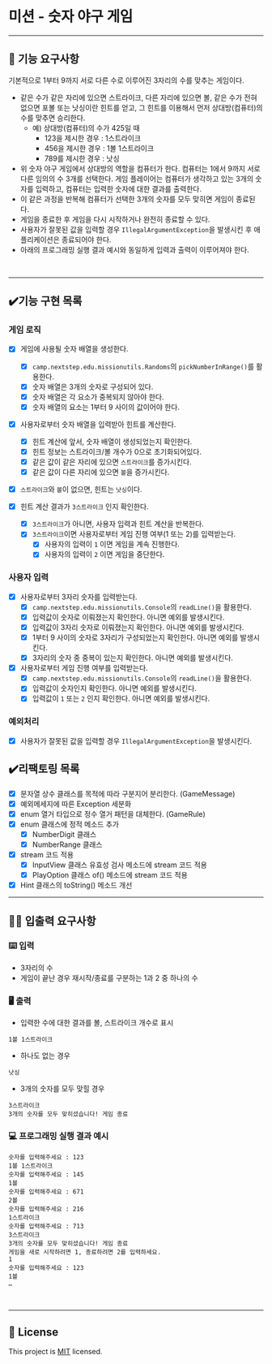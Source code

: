 # 미션 - 숫자 야구 게임

---

## 🚀 기능 요구사항

기본적으로 1부터 9까지 서로 다른 수로 이루어진 3자리의 수를 맞추는 게임이다.

- 같은 수가 같은 자리에 있으면 스트라이크, 다른 자리에 있으면 볼, 같은 수가 전혀 없으면 포볼 또는 낫싱이란 힌트를 얻고, 그 힌트를 이용해서 먼저 상대방(컴퓨터)의 수를 맞추면 승리한다.
  - 예) 상대방(컴퓨터)의 수가 425일 때
    - 123을 제시한 경우 : 1스트라이크
    - 456을 제시한 경우 : 1볼 1스트라이크
    - 789를 제시한 경우 : 낫싱
- 위 숫자 야구 게임에서 상대방의 역할을 컴퓨터가 한다. 컴퓨터는 1에서 9까지 서로 다른 임의의 수 3개를 선택한다. 게임 플레이어는 컴퓨터가 생각하고 있는 3개의 숫자를 입력하고, 컴퓨터는 입력한 숫자에 대한 결과를 출력한다.
- 이 같은 과정을 반복해 컴퓨터가 선택한 3개의 숫자를 모두 맞히면 게임이 종료된다.
- 게임을 종료한 후 게임을 다시 시작하거나 완전히 종료할 수 있다.
- 사용자가 잘못된 값을 입력할 경우 `IllegalArgumentException`을 발생시킨 후 애플리케이션은 종료되어야 한다.
- 아래의 프로그래밍 실행 결과 예시와 동일하게 입력과 출력이 이루어져야 한다.

<br>

---
## ✔️기능 구현 목록
### 게임 로직
- [x] 게임에 사용될 숫자 배열을 생성한다.
  - [x] `camp.nextstep.edu.missionutils.Randoms`의 `pickNumberInRange()`를 활용한다.
  - [x] 숫자 배열은 3개의 숫자로 구성되어 있다.
  - [x] 숫자 배열은 각 요소가 중복되지 않아야 한다.
  - [x] 숫자 배열의 요소는 1부터 9 사이의 값이어야 한다.

- [x] 사용자로부터 숫자 배열을 입력받아 힌트를 계산한다.
  - [x] 힌트 계산에 앞서, 숫자 배열이 생성되었는지 확인한다.
  - [x] 힌트 정보는 스트라이크/볼 개수가 0으로 초기화되어있다.
  - [x] 같은 값이 같은 자리에 있으면 `스트라이크`를 증가시킨다.
  - [x] 같은 값이 다른 자리에 있으면 `볼`을 증가시킨다.
  
- [x] `스트라이크`와 `볼`이 없으면, 힌트는 `낫싱`이다.

- [x] 힌트 계산 결과가 `3스트라이크` 인지 확인한다.
  - [x] `3스트라이크`가 아니면, 사용자 입력과 힌트 계산을 반복한다.
  - [x] `3스트라이크`이면 사용자로부터 게임 진행 여부(1 또는 2)를 입력받는다.
    - [x] 사용자의 입력이 `1` 이면 게임을 계속 진행한다.
    - [x] 사용자의 입력이 `2` 이면 게임을 중단한다.

### 사용자 입력
- [x] 사용자로부터 3자리 숫자를 입력받는다.
  - [x] `camp.nextstep.edu.missionutils.Console`의 `readLine()`을 활용한다.
  - [x] 입력값이 숫자로 이뤄졌는지 확인한다. 아니면 예외를 발생시킨다.
  - [x] 입력값이 3자리 숫자로 이뤄졌는지 확인한다. 아니면 예외를 발생시킨다.
  - [x] 1부터 9 사이의 숫자로 3자리가 구성되었는지 확인한다. 아니면 예외를 발생시킨다.
  - [x] 3자리의 숫자 중 중복이 있는지 확인한다. 아니면 예외를 발생시킨다.

- [x] 사용자로부터 게임 진행 여부를 입력받는다.
  - [x] `camp.nextstep.edu.missionutils.Console`의 `readLine()`을 활용한다.
  - [x] 입력값이 숫자인지 확인한다. 아니면 예외를 발생시킨다.
  - [x] 입력값이 `1` 또는 `2` 인지 확인한다. 아니면 예외를 발생시킨다.

### 예외처리
- [x] 사용자가 잘못된 값을 입력할 경우 `IllegalArgumentException`을 발생시킨다.


## ✔️리팩토링 목록
- [x] 문자열 상수 클래스를 목적에 따라 구분지어 분리한다. (GameMessage)
- [x] 예외메세지에 따른 Exception 세분화
- [x] enum 열거 타입으로 정수 열거 패턴을 대체한다. (GameRule)
- [x] enum 클래스에 정적 메소드 추가
  - [x] NumberDigit 클래스
  - [x] NumberRange 클래스
- [x] stream 코드 적용
  - [x] InputView 클래스 유효성 검사 메소드에 stream 코드 적용
  - [x] PlayOption 클래스 of() 메소드에 stream 코드 적용
- [x] Hint 클래스의 toString() 메소드 개선

---

## ✍🏻 입출력 요구사항

### ⌨️ 입력

- 3자리의 수
- 게임이 끝난 경우 재시작/종료를 구분하는 1과 2 중 하나의 수

### 🖥 출력

- 입력한 수에 대한 결과를 볼, 스트라이크 개수로 표시

```
1볼 1스트라이크
```

- 하나도 없는 경우

```
낫싱
```

- 3개의 숫자를 모두 맞힐 경우

```
3스트라이크
3개의 숫자를 모두 맞히셨습니다! 게임 종료
```

### 💻 프로그래밍 실행 결과 예시

```
숫자를 입력해주세요 : 123
1볼 1스트라이크
숫자를 입력해주세요 : 145
1볼 
숫자를 입력해주세요 : 671
2볼 
숫자를 입력해주세요 : 216
1스트라이크 
숫자를 입력해주세요 : 713
3스트라이크 
3개의 숫자를 모두 맞히셨습니다! 게임 종료
게임을 새로 시작하려면 1, 종료하려면 2를 입력하세요.
1
숫자를 입력해주세요 : 123
1볼
… 
```

<br>

---

## 📝 License

This project is [MIT](https://github.com/woowacourse/java-baseball-precourse/blob/master/LICENSE) licensed.
